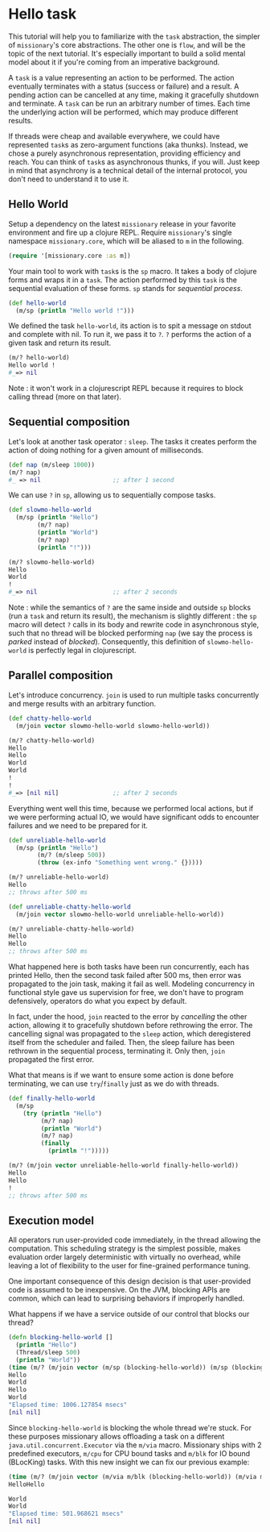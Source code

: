 # Hello task

This tutorial will help you to familiarize with the `task` abstraction, the simpler of `missionary`'s core abstractions. The other one is `flow`, and will be the topic of the next tutorial. It's especially important to build a solid mental model about it if you're coming from an imperative background.

A `task` is a value representing an action to be performed. The action eventually terminates with a status (success or failure) and a result. A pending action can be cancelled at any time, making it gracefully shutdown and terminate. A `task` can be run an arbitrary number of times. Each time the underlying action will be performed, which may produce different results.

If threads were cheap and available everywhere, we could have represented `task`s as zero-argument functions (aka thunks). Instead, we chose a purely asynchronous representation, providing efficiency and reach. You can think of `task`s as asynchronous thunks, if you will. Just keep in mind that asynchrony is a technical detail of the internal protocol, you don't need to understand it to use it.


## Hello World

Setup a dependency on the latest `missionary` release in your favorite environment and fire up a clojure REPL. Require `missionary`'s single namespace `missionary.core`, which will be aliased to `m` in the following.

```clojure
(require '[missionary.core :as m])
```

Your main tool to work with `task`s is the `sp` macro. It takes a body of clojure forms and wraps it in a `task`. The action performed by this `task` is the sequential evaluation of these forms. `sp` stands for *sequential process*.

```clojure
(def hello-world
  (m/sp (println "Hello world !")))
```

We defined the task `hello-world`, its action is to spit a message on stdout and complete with nil. To run it, we pass it to `?`. `?` performs the action of a given task and return its result.

```clojure
(m/? hello-world)
Hello world !
#_=> nil
```

Note : it won't work in a clojurescript REPL because it requires to block calling thread (more on that later).


## Sequential composition

Let's look at another task operator : `sleep`. The tasks it creates perform the action of doing nothing for a given amount of milliseconds.

```clojure
(def nap (m/sleep 1000))
(m/? nap)
#_ => nil                    ;; after 1 second
```

We can use `?` in `sp`, allowing us to sequentially compose tasks.

```clojure
(def slowmo-hello-world
  (m/sp (println "Hello")
        (m/? nap)
        (println "World")
        (m/? nap)
        (println "!")))

(m/? slowmo-hello-world)
Hello
World
!
#_=> nil                     ;; after 2 seconds
```

Note : while the semantics of `?` are the same inside and outside `sp` blocks (run a `task` and return its result), the mechanism is slightly different : the `sp` macro will detect `?` calls in its body and rewrite code in asynchronous style, such that no thread will be blocked performing `nap` (we say the process is *parked* instead of *blocked*). Consequently, this definition of `slowmo-hello-world` is perfectly legal in clojurescript.

## Parallel composition

Let's introduce concurrency. `join` is used to run multiple tasks concurrently and merge results with an arbitrary function.

```clojure
(def chatty-hello-world
  (m/join vector slowmo-hello-world slowmo-hello-world))

(m/? chatty-hello-world)
Hello
Hello
World
World
!
!
#_=> [nil nil]               ;; after 2 seconds
```

Everything went well this time, because we performed local actions, but if we were performing actual IO, we would have significant odds to encounter failures and we need to be prepared for it.

```clojure
(def unreliable-hello-world
  (m/sp (println "Hello")
        (m/? (m/sleep 500))
        (throw (ex-info "Something went wrong." {}))))

(m/? unreliable-hello-world)
Hello
;; throws after 500 ms

(def unreliable-chatty-hello-world
  (m/join vector slowmo-hello-world unreliable-hello-world))

(m/? unreliable-chatty-hello-world)
Hello
Hello
;; throws after 500 ms
```

What happened here is both tasks have been run concurrently, each has printed Hello, then the second task failed after 500 ms, then error was propagated to the join task, making it fail as well. Modeling concurrency in functional style gave us supervision for free, we don't have to program defensively, operators do what you expect by default.

In fact, under the hood, `join` reacted to the error by *cancelling* the other action, allowing it to gracefully shutdown before rethrowing the error. The cancelling signal was propagated to the `sleep` action, which deregistered itself from the scheduler and failed. Then, the sleep failure has been rethrown in the sequential process, terminating it. Only then, `join` propagated the first error.

What that means is if we want to ensure some action is done before terminating, we can use `try`/`finally` just as we do with threads.

```clojure
(def finally-hello-world
  (m/sp
    (try (println "Hello")
         (m/? nap)
         (println "World")
         (m/? nap)
         (finally
           (println "!")))))

(m/? (m/join vector unreliable-hello-world finally-hello-world))
Hello
Hello
!
;; throws after 500 ms
```

## Execution model

All operators run user-provided code immediately, in the thread allowing the computation. This scheduling strategy is the simplest possible, makes evaluation order largely deterministic with virtually no overhead, while leaving a lot of flexibility to the user for fine-grained performance tuning.

One important consequence of this design decision is that user-provided code is assumed to be inexpensive. On the JVM, blocking APIs are common, which can lead to surprising behaviors if improperly handled.

What happens if we have a service outside of our control that blocks our thread?

```clojure
(defn blocking-hello-world []
  (println "Hello")
  (Thread/sleep 500)
  (println "World"))
(time (m/? (m/join vector (m/sp (blocking-hello-world)) (m/sp (blocking-hello-world)))))
Hello
World
Hello
World
"Elapsed time: 1006.127854 msecs"
[nil nil]
```

Since `blocking-hello-world` is blocking the whole thread we're stuck. For these purposes missionary allows offloading a task on a different `java.util.concurrent.Executor` via the `m/via` macro. Missionary ships with 2 predefined executors, `m/cpu` for CPU bound tasks and `m/blk` for IO bound (BLocKing) tasks. With this new insight we can fix our previous example:

```clojure
(time (m/? (m/join vector (m/via m/blk (blocking-hello-world)) (m/via m/blk (blocking-hello-world)))))
HelloHello

World
World
"Elapsed time: 501.968621 msecs"
[nil nil]
```
